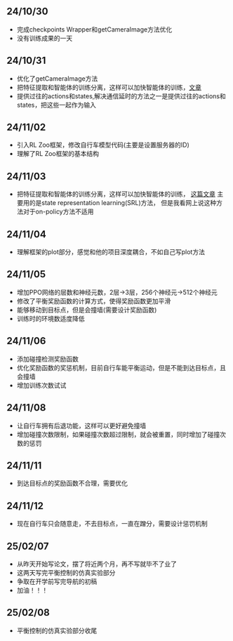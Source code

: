 ## 24/10/30
- 完成checkpoints Wrapper和getCameraImage方法优化
- 没有训练成果的一天
## 24/10/31
- 优化了getCameraImage方法
- 把特征提取和智能体的训练分离，这样可以加快智能体的训练，[文章](https://arxiv.org/pdf/1901.08651#page=1.29)
- 提供过往的actions和states,解决通信延时的方法之一是提供过往的actions和states，把这些一起作为输入
## 24/11/02
- 引入RL Zoo框架，修改自行车模型代码(主要是设置服务器的ID)
- 理解了RL Zoo框架的基本结构
## 24/11/03
- 把特征提取和智能体的训练分离，这样可以加快智能体的训练，
[这篇文章](https://arxiv.org/pdf/1901.08651#page=1.29)
主要用的是state representation learning(SRL)方法，
但是我看网上说这种方法对于on-policy方法不适用
## 24/11/04
- 理解框架的plot部分，感觉和他的项目深度耦合，不如自己写plot方法
## 24/11/05
- 增加PPO网络的层数和神经元数，2层->3层，256个神经元->512个神经元
- 修改了平衡奖励函数的计算方式，使得奖励函数更加平滑
- 能够移动到目标点，但是会撞墙(需要设计奖励函数)
- 训练时的环境数适度降低
## 24/11/06
- 添加碰撞检测奖励函数
- 优化奖励函数的奖惩机制，目前自行车能平衡运动，但是不能到达目标点，且会撞墙
- 增加训练次数试试
## 24/11/08
- 让自行车拥有后退功能，这样可以更好避免撞墙
- 增加碰撞次数限制，如果碰撞次数超过限制，就会被重置，同时增加了碰撞次数的惩罚
## 24/11/11
- 到达目标点的奖励函数不合理，需要优化
## 24/11/12
- 现在自行车只会随意走，不去目标点，一直在蹭分，需要设计惩罚机制
## 25/02/07
- 从昨天开始写论文，摆了将近两个月，再不写就毕不了业了
- 这两天写完平衡控制的仿真实验部分
- 争取在开学前写完导航的初稿
- 加油！！！
## 25/02/08
- 平衡控制的仿真实验部分收尾